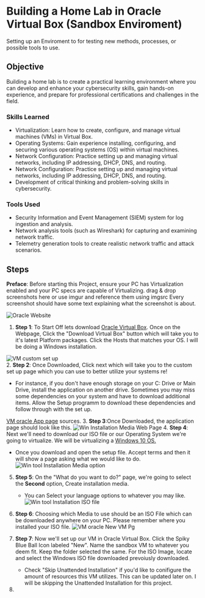 # Building a Home Lab in Oracle Virtual Box (Sandbox Enviroment) 
Setting up an Enviroment to for testing new methods, processes, or possible tools to use. 
## Objective
Building a home lab is to create a practical learning environment where you can develop and enhance your cybersecurity skills, gain hands-on experience, and prepare for professional certifications and challenges in the field.

### Skills Learned
- Virtualization: Learn how to create, configure, and manage virtual machines (VMs) in Virtual Box.
- Operating Systems: Gain experience installing, configuring, and securing various operating systems (OS) within virtual machines.
- Network Configuration: Practice setting up and managing virtual networks, including IP addressing, DHCP, DNS, and routing.
- Network Configuration: Practice setting up and managing virtual networks, including IP addressing, DHCP, DNS, and routing.
- Development of critical thinking and problem-solving skills in cybersecurity.

### Tools Used
- Security Information and Event Management (SIEM) system for log ingestion and analysis.
- Network analysis tools (such as Wireshark) for capturing and examining network traffic.
- Telemetry generation tools to create realistic network traffic and attack scenarios.

## Steps
**Preface**: Before starting this Project, ensure your PC has Virtualization enabled and your PC specs are capable of Virtualizing.
drag & drop screenshots here or use imgur and reference them using imgsrc
Every screenshot should have some text explaining what the screenshot is about.

 ![Oracle Website](https://github.com/Cal-InfoSec/SIEM-Azure/assets/81139563/7e1b309e-8b25-4f54-8128-2d4870d3a7c5)
 1. **Step 1**: To Start Off lets download [Oracle Virtual Box](https://www.virtualbox.org/). Once on the Webpage, Click the "Download Virtual Box" button which will take you to it's latest Platform packages. Click the Hosts that matches your OS. I will be doing a Windows installation.

![VM custom set up](https://github.com/Cal-InfoSec/SIEM-Azure/assets/81139563/eeace1f8-334b-4a4d-af6c-a071b940170d)   
 2. **Step 2**: Once Downloaded, Click next which will take you to the custom set up page which you can use to better utilize your systems re!
   - For instance, if you don't have enough storage on your C: Drive or Main Drive, install the application on another drive. Sometimes you may miss some dependencies on your system and have to download additional items. Allow the Setup programm to download these dependencies and follow through with the set up.

[VM oracle App page](https://github.com/Cal-InfoSec/SIEM-Azure/assets/81139563/e6562eae-2e27-46c8-8c3a-fd655818d5f0)
sources.
 3. **Step 3**:Once Downloaded, the application page should look like this.
 ![Win Installation Media Web Page](https://github.com/Cal-InfoSec/SIEM-Azure/assets/81139563/1b9de1c8-51c0-4f62-88b2-cd12cdbf63e0)
 4. **Step 4**: Next we'll need to download our ISO file or our Operating System we're going to virtualize. We will be virtualizing a [Windows 10 OS.](https://www.microsoft.com/en-ca/software-download/windows10)
  - Once you download and open the setup file. Accept terms and then it will show a page asking what we would like to do.
![Win tool Installation Media option](https://github.com/Cal-InfoSec/SIEM-Azure/assets/81139563/00658c45-6d90-4d04-9afb-4426cd4198b6)
 5. **Step 5**: On the "What do you want to do?" page, we're going to select the **Second** option, Create installation media.
    - You can Select your language options to whatever you may like.
![Win tool Installation ISO file](https://github.com/Cal-InfoSec/SIEM-Azure/assets/81139563/f783d8e3-2056-4f2e-9613-c6772d03e6d4)
 6. **Step 6**: Choosing which Media to use should be an ISO File which can be downloaded anywhere on your PC. Please remember where you installed your ISO file.
      ![VM oracle New VM Pg](https://github.com/Cal-InfoSec/SIEM-Azure/assets/81139563/136f0de0-61ac-489a-b596-50e4cce2397e)
 7. **Step 7**: Now we'll set up our VM in Oracle Virtual Box. Click the Spiky Blue Ball Icon labeled "New". Name the sandbox VM to whatever you deem fit. Keep the folder selected the same. For the ISO Image, locate and select the Windows ISO file downloaded prevoiusly downloaded.
     - Check "Skip Unattended Installation" if you'd like to conifigure the amount of resources this VM utilizes. This can be updated later on. I will be skipping the Unattended Installation for this project.

 8.  
